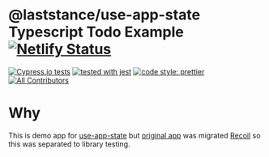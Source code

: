 # @laststance/use-app-state Typescript Todo Example [![Netlify Status](https://api.netlify.com/api/v1/badges/94ad28c3-2ccd-40b2-9b9f-35ab89148f43/deploy-status)](https://app.netlify.com/sites/create-react-app-typescript-todo-example/deploys)

[![Cypress.io tests](https://img.shields.io/badge/cypress.io-tests-green.svg?style=flat-square)](https://cypress.io)
[![tested with jest](https://img.shields.io/badge/tested_with-jest-99424f.svg)](https://github.com/facebook/jest)
[![code style: prettier](https://img.shields.io/badge/code_style-prettier-ff69b4.svg?style=flat-square)](https://github.com/prettier/prettier)
[![All Contributors](https://img.shields.io/badge/all_contributors-1-orange.svg?style=flat-square)](#contributors)

# Why
This is demo app for [use-app-state](https://github.com/laststance/use-app-state) but [original app](https://github.com/laststance/create-react-app-typescript-todo-example-2020) was migrated [Recoil](https://github.com/facebookexperimental/Recoil) so this was separated to library testing.
